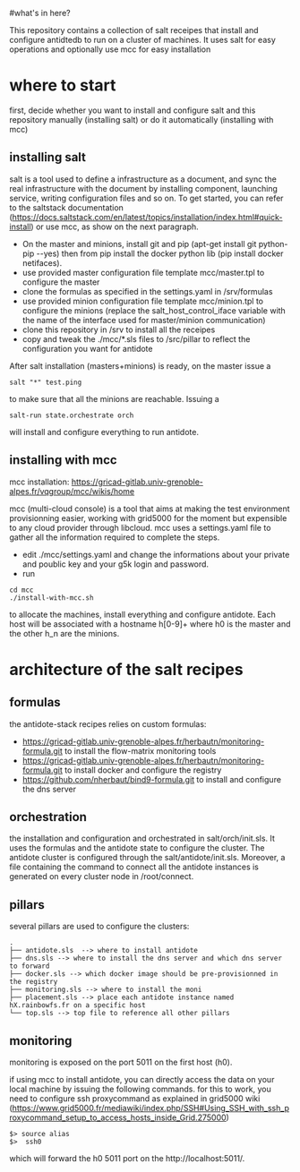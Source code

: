 #what's in here?

This repository contains a collection of salt receipes that install and configure antidtedb to run on a cluster of machines. It uses salt for easy operations and optionally use mcc for easy installation

# where to start

first, decide whether you want to install and configure salt and this repository manually (installing salt) or do it automatically (installing with mcc)

## installing salt

salt is a tool used to define a infrastructure as a document, and sync the real infrastructure with the document by installing component, launching service, writing configuration files and so on.
To get started, you can refer to the saltstack documentation (https://docs.saltstack.com/en/latest/topics/installation/index.html#quick-install) or use mcc, as show on the next paragraph.

* On the master and minions, install git and pip (apt-get install git python-pip --yes) then from pip install the docker python lib (pip install docker netifaces).
* use provided master configuration file template mcc/master.tpl to configure the master
* clone the formulas as specified in the settings.yaml in /srv/formulas
* use provided minion configuration file template mcc/minion.tpl to configure the minions (replace the salt_host_control_iface  variable with the name of the interface used for master/minion communication)
* clone this repository in /srv to install all the receipes
* copy and tweak the ./mcc/*.sls files to /src/pillar to reflect the configuration you want for antidote

After salt installation (masters+minions) is ready, on the master issue a

```
salt "*" test.ping
```

to make sure that all the minions are reachable. Issuing a

```
salt-run state.orchestrate orch
```

will install and configure everything to run antidote.

## installing with mcc

mcc installation: https://gricad-gitlab.univ-grenoble-alpes.fr/vqgroup/mcc/wikis/home

mcc (multi-cloud console) is a tool that aims at making the test environment provisionning easier, working with grid5000 for the moment but expensible to any cloud provider through libcloud.
mcc uses a settings.yaml file to gather all the information required to complete the steps.

* edit ./mcc/settings.yaml and change the informations about your private and poublic key and your g5k login and password.
* run

```
cd mcc
./install-with-mcc.sh
```

to allocate the machines, install everything and configure antidote.
Each host will be associated with a hostname h\[0-9\]+ where h0 is the master and the other h_n are the minions.


# architecture of the salt recipes



## formulas

the antidote-stack recipes relies on custom formulas:

* https://gricad-gitlab.univ-grenoble-alpes.fr/herbautn/monitoring-formula.git to install the flow-matrix monitoring tools
* https://gricad-gitlab.univ-grenoble-alpes.fr/herbautn/monitoring-formula.git to install docker and configure the registry
* https://github.com/nherbaut/bind9-formula.git to install and configure the dns server

## orchestration

the installation and configuration and orchestrated in salt/orch/init.sls. It uses the formulas and the antidote state to configure the cluster.
The antidote cluster is configured through the salt/antidote/init.sls. Moreover, a file containing the command to connect all the antidote instances is generated on every cluster node in /root/connect.

## pillars

several pillars are used to configure the clusters:

```
.
├── antidote.sls  --> where to install antidote
├── dns.sls --> where to install the dns server and which dns server to forward
├── docker.sls --> which docker image should be pre-provisionned in the registry
├── monitoring.sls --> where to install the moni
├── placement.sls --> place each antidote instance named hX.rainbowfs.fr on a specific host
└── top.sls --> top file to reference all other pillars
```

## monitoring

monitoring is exposed on the port 5011 on the first host (h0).

if using mcc to install antidote, you can directly access the data on your local machine by issuing the following commands.
for this to work, you need to configure ssh proxycommand as explained in grid5000 wiki (https://www.grid5000.fr/mediawiki/index.php/SSH#Using_SSH_with_ssh_proxycommand_setup_to_access_hosts_inside_Grid.275000)

```
$> source alias
$>  ssh0
```

which will forward the h0 5011 port on the http://localhost:5011/. 